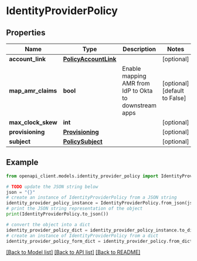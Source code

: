 # IdentityProviderPolicy


## Properties

Name | Type | Description | Notes
------------ | ------------- | ------------- | -------------
**account_link** | [**PolicyAccountLink**](PolicyAccountLink.md) |  | [optional] 
**map_amr_claims** | **bool** | Enable mapping AMR from IdP to Okta to downstream apps | [optional] [default to False]
**max_clock_skew** | **int** |  | [optional] 
**provisioning** | [**Provisioning**](Provisioning.md) |  | [optional] 
**subject** | [**PolicySubject**](PolicySubject.md) |  | [optional] 

## Example

```python
from openapi_client.models.identity_provider_policy import IdentityProviderPolicy

# TODO update the JSON string below
json = "{}"
# create an instance of IdentityProviderPolicy from a JSON string
identity_provider_policy_instance = IdentityProviderPolicy.from_json(json)
# print the JSON string representation of the object
print(IdentityProviderPolicy.to_json())

# convert the object into a dict
identity_provider_policy_dict = identity_provider_policy_instance.to_dict()
# create an instance of IdentityProviderPolicy from a dict
identity_provider_policy_form_dict = identity_provider_policy.from_dict(identity_provider_policy_dict)
```
[[Back to Model list]](../README.md#documentation-for-models) [[Back to API list]](../README.md#documentation-for-api-endpoints) [[Back to README]](../README.md)


